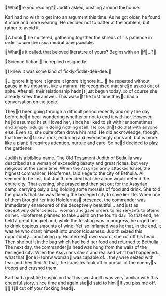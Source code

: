 Whatre you reading? Judith asked, bustling around the house. 

Karl had no wish to get into an argument this time. As he got older, he found it more and more wearing. He decided not to batter at the problem, but rather to avoid it. 

A book, he muttered, gathering together the shreds of his patience in order to use the most neutral tone possible.

Whats it called, that beloved literature of yours? Begins with an f...?

Science fiction, he replied resignedly. 

I knew it was some kind of fickly-fiddle-dee-dee.

...ignore it ignore it ignore it ignore it ignore it..., he repeated without pause in his thoughts, like a mantra. He recognised that shed asked out of spite. After all, their relationship hadnt just begun today, so of course she already knew the answer. This wasnt the first time theyd had a conversation on the topic.

Theyd been going through a difficult period recently and only the day before hed been wondering whether or not to end it with her. However, hed assumed he still loved her, since he liked to sit with her sometimes and simply indulge in doing nothing at all. He couldnt do that with anyone else. Even so, she quite often drove him mad. He did acknowledge, though, that love isnt like a rock, enduring and everlastingly constant, but is more like a plant; it requires attention, nurture and care. So hed decided to play the gardener.

Judith is a biblical name. The Old Testament Judith of Bethulia was described as a woman of exceeding beauty and great riches, but very religious at the same time. When the Assyrian army attacked Israel, the highest commander, Holofernes, laid siege to the city of Bethulia. All seemed to be lost, but Judith decided that she alone would defend the entire city. That evening, she prayed and then set out for the Assyrian camp, carrying only a bag holding some morsels of food and drink. She told the guards that she was fleeing the besieged city to save her life. When one of them brought her into Holofernes presence, the commander was immediately enamoured of the deceptively beautiful... and just as deceptively defenceless... woman and gave orders to his servants to attend on her. Holofernes planned to take Judith on the fourth day. To that end, he held a great banquet and, while the feasting was in progress, he urged her to drink copious amounts of wine. Yet, so inflamed was he that, in the end, it was he who drank himself into unconsciousness. Judith seized this opportunity... and taking up Holofernes own sword, she cut off his head. Then she put it in the bag which had held her food and returned to Bethulia. The next day, the commanders head was hung from the walls of the besieged city. When the Assyrians saw it and realised what had happened... what that one Hebrew woman was capable of... they were seized with fear and they fled. At that, the Israelites took off in pursuit of the enemys troops and crushed them.

Karl had a justified suspicion that his own Judith was very familiar with this cheerful story, since time and again shed said to him if you piss me off,  Ill cut off your fucking head.